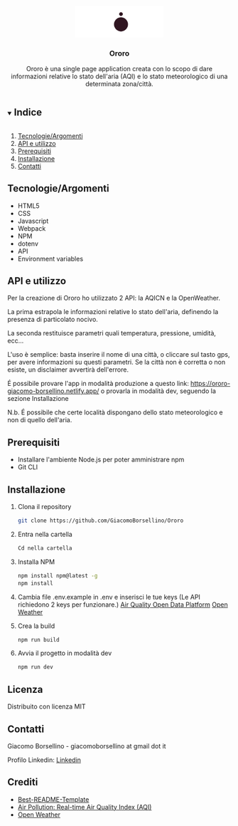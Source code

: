
<br />
<p align="center">
  <a href="https://github.com/GiacomoBorsellino/Ororo">
    <img src="/build/images/ororo-logo.png" alt="Logo" width="200">
  </a>

  <h3 align="center">Ororo</h3>

  <p align="center">
    Ororo è una single page application creata con lo scopo di dare informazioni relative lo stato dell'aria (AQI) e lo stato meteorologico di una determinata zona/città.

  </p>
</p>

<details open="open">
  <summary><h2 style="display: inline-block">Indice</h2></summary>
  <ol>
    <li><a href="#tecnologieargomenti">Tecnologie/Argomenti</a></li>
    <li><a href="#api-e-utilizzo">API e utilizzo</a></li>
    <li><a href="#prerequisiti">Prerequisiti</a></li>
    <li><a href="#installazione">Installazione</a></li>
    <li><a href="#contatti">Contatti</a></li>
  </ol>
</details>

## Tecnologie/Argomenti

* HTML5
* CSS
* Javascript
* Webpack
* NPM
* dotenv
* API
* Environment&nbsp;variables

## API e utilizzo
Per la creazione di Ororo ho utilizzato 2 API: 
la AQICN e la OpenWeather.

La prima estrapola le informazioni relative lo stato dell'aria, definendo la presenza di particolato nocivo.

La seconda restituisce parametri quali temperatura, pressione, umidità, ecc...

L'uso è semplice: basta inserire il nome di una città, o cliccare sul tasto gps, per avere informazioni su questi parametri.
Se la città non è corretta o non esiste, un disclaimer avvertirà dell'errore.

É possibile provare l'app in modalità produzione a questo link: https://ororo-giacomo-borsellino.netlify.app/
o provarla in modalità dev, seguendo la sezione Installazione

N.b. É possibile che certe località dispongano dello stato meteorologico e non di quello dell'aria.

## Prerequisiti

* Installare l'ambiente Node.js per poter amministrare npm
* Git CLI

## Installazione

1. Clona il repository

   ```sh
   git clone https://github.com/GiacomoBorsellino/Ororo
   ```

2. Entra nella cartella

   ```sh
   Cd nella cartella
   ```

3. Installa NPM

   ```sh
   npm install npm@latest -g
   npm install 
   ```

4. Cambia file .env.example in .env e inserisci le tue keys
   (Le API richiedono 2 keys per funzionare.)
[Air Quality Open Data Platform](https://aqicn.org/data-platform/token/#/)
[Open Weather](https://home.openweathermap.org/)

5. Crea la build

   ```sh
   npm run build
   ```

6. Avvia il progetto in modalità dev

   ```sh
   npm run dev
   ```

## Licenza

Distribuito con licenza MIT

## Contatti

Giacomo Borsellino - giacomoborsellino at gmail dot it

Profilo Linkedin: [Linkedin](https://www.linkedin.com/in/giacomo-borsellino-4039071b7/)

## Crediti

* [Best-README-Template](https://github.com/othneildrew/Best-README-Template)
* [Air Pollution: Real-time Air Quality Index (AQI)](https://aqicn.org/)
* [Open Weather](https://home.openweathermap.org/)
